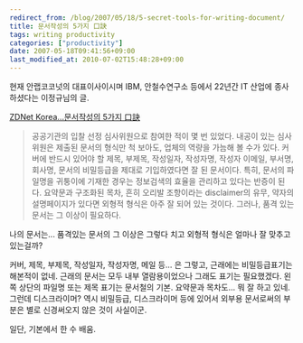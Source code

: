 ```yaml
---
redirect_from: /blog/2007/05/18/5-secret-tools-for-writing-document/
title: 문서작성의 5가지 口訣
tags: writing productivity
categories: ["productivity"]
date: 2007-05-18T09:41:56+09:00
last_modified_at: 2010-07-02T15:48:28+09:00
---
```

현재 안랩코코넛의 대표이사이시며 IBM, 안철수연구소 등에서 22년간 IT 산업에
종사하셨다는 이정규님의 글.

[ZDNet Korea...문서작성의 5가지 口訣](http://www.zdnet.co.kr/itbiz/column/opinion/0,39033676,39157651,00.htm)

> 공공기관의 입찰 선정 심사위원으로 참여한 적이 몇 번 있었다. 내공이 있는
> 심사위원은 제출된 문서의 형식만 척 보아도, 업체의 역량을 가늠해 볼 수가
> 있다. 커버에 반드시 있어야 할 제목, 부제목, 작성일자, 작성자명, 작성자
> 이메일, 부서명, 회사명, 문서의 비밀등급을 제대로 기입하였다면 잘 된
> 문서이다. 특히, 문서의 파일명을 귀퉁이에 기재한 경우는 정보검색의 효율을
> 관리하고 있다는 반증이 된다. 요약문과 구조화된 목차, 흔히 오리발
> 조항이라는 disclaimer의 유무, 약자의 설명페이지가 있다면 외형적 형식은
> 아주 잘 되어 있는 것이다. 그러나, 품격 있는 문서는 그 이상이 필요하다.

나의 문서는... 품격있는 문서의 그 이상은 그렇다 치고 외형적 형식은 얼마나
잘 맞추고 있는걸까?

커버, 제목, 부제목, 작성일자, 작성자명, 메일 등... 은 그렇고, 근래에는
비밀등급표기는 해본적이 없네. 근래의 문서는 모두 내부 열람용이었으나
그래도 표기는 필요했겠다. 왼쪽 상단의 파일명 또는 제목 표기는 문서철의
기본. 요약문과 목차도... 뭐 잘 하고 있네.
그런데 디스크라이머? 역시 비밀등급, 디스크라이머 등에 있어서 외부용
문서로써의 부분은 별로 신경써오지 않은 것이 사실이군.

일단, 기본에서 한 수 배움.

